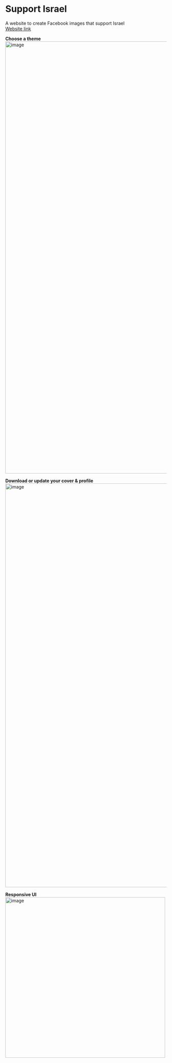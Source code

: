 # Support Israel
A website to create Facebook images that support Israel<br>
[Website link](https://asidelnik.github.io/theme-toggling--css-variables/)

**Choose a theme**
<img width="1343" alt="image" src="https://github.com/asidelnik/support-israel/assets/10272524/b51cb322-0157-417d-8066-ed1b2e4fbee6">

**Download or update your cover & profile**
<img width="1255" alt="image" src="https://github.com/asidelnik/support-israel/assets/10272524/00b9ca62-f2ea-4b11-b07f-b0f1a8eb5ec7">

**Responsive UI**
<img width="499" alt="image" src="https://github.com/asidelnik/support-israel/assets/10272524/b5a82284-f5ad-4b34-bfc5-42fbf27eae0d">


